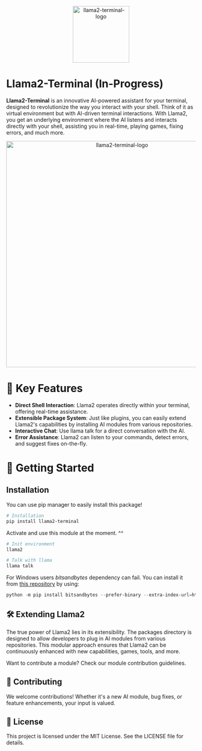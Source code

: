 <p align="center">
  <img src="https://github.com/SamthinkGit/llama2-terminal/assets/92941012/80bcc101-25a5-48e6-a059-160f67acbeba" alt="llama2-terminal-logo" height=150/>
</p>

# Llama2-Terminal (In-Progress)
**Llama2-Terminal** is an innovative AI-powered assistant for your terminal, designed to revolutionize the way you interact with your shell. Think of it as virtual environment but with AI-driven terminal interactions. With Llama2, you get an underlying environment where the AI listens and interacts directly with your shell, assisting you in real-time, playing games, fixing errors, and much more.

<p align="center">
  <img src="https://github.com/SamthinkGit/llama2-terminal/assets/92941012/dd625011-252c-4ec5-953a-7d19592e2f66" alt="llama2-terminal-logo" height=600/>
</p>

# 🌟 Key Features
- **Direct Shell Interaction**: Llama2 operates directly within your terminal, offering real-time assistance.
- **Extensible Package System**: Just like plugins, you can easily extend Llama2's capabilities by installing AI modules from various repositories.
- **Interactive Chat**: Use llama talk for a direct conversation with the AI.
- **Error Assistance**: Llama2 can listen to your commands, detect errors, and suggest fixes on-the-fly.

# 🚀 Getting Started
## Installation
You can use pip manager to easily install this package!
```powershell
# Installation
pip install llama2-terminal
```

Activate and use this module at the moment. ^^
```powershell
# Init environment
llama2

# Talk with llama
llama talk
```

For Windows users *bitsandbytes* dependency can fail. You can install it from [this repository](https://github.com/jllllll/bitsandbytes-windows-webui) by using:
```powershell
python -m pip install bitsandbytes --prefer-binary --extra-index-url=https://jllllll.github.io/bitsandbytes-windows-webui
```

## 🛠 Extending Llama2
The true power of Llama2 lies in its extensibility. The packages directory is designed to allow developers to plug in AI modules from various repositories. This modular approach ensures that Llama2 can be continuously enhanced with new capabilities, games, tools, and more.

Want to contribute a module? Check our module contribution guidelines.

## 🤝 Contributing
We welcome contributions! Whether it's a new AI module, bug fixes, or feature enhancements, your input is valued.

## 📜 License
This project is licensed under the MIT License. See the LICENSE file for details.